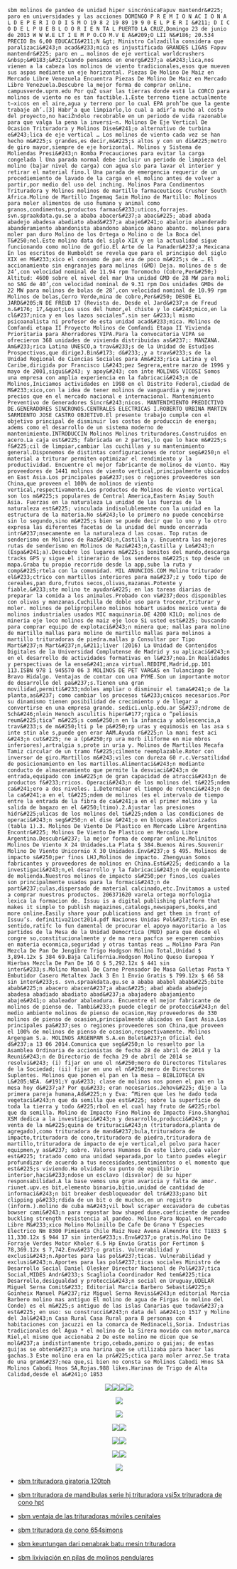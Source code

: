 
```
sbm molinos de pandeo de unidad hiper sincrónicaFapuv mantendr&#225; paro en universidades y las acciones DOMINGO P R E M I O N AC I O N A L D E P E R I O D I S M O 19 8 2 19 89 19 9 0 E L P E R I &#211; D I C O D E L P U E B L O O R I E N TA L PUERTO LA CRUZ,Domingo 23 de junio de 2013 W W W.E LT I E M P O.CO M.V E A&#209;O LII N&#186; 20.534 PRECIO Bs 6,00 EDUCACI&#211;N &gt; Ministro Calzadilla considera que paralizaci&#243;n acad&#233;mica es injustificada GRANDES LIGAS Fapuv mantendr&#225; paro en … molinos de eje vertical worldcrushers &nbsp;&#0183;&#32;Cuando pensamos en energ&#237;a e&#243;lica,nos vienen a la cabeza los molinos de viento tradicionales,esos que mueven sus aspas mediante un eje horizontal. Piezas De Molino De Maiz en Mercado Libre Venezuela Encuentra Piezas De Molino De Maiz en Mercado Libre Venezuela.Descubre la mejor forma de comprar online. campusverde.uprm.edu Por quŽ usar las tierras donde est‡ la CORCO para molinos de viento no es tan factible.1.Este terreno tiene actualmente t—xicos en el aire,agua y terreno por lo cual EPA proh’be que la gente trabaje ah’.[3] Habr’a que limpiarlo,lo cual a adir’a mucho al costo del proyecto,no haciŽndolo recobrable en un periodo de vida razonable para que valga la pena la inversi—n. Molinos De Eje Vertical De Ocasion Trituradora y Molinos Dise&#241;o alternativo de turbina e&#243;lica de eje vertical … Los molinos de viento cada vez se han hecho m&#225;s grandes,es decir,m&#225;s altos y con un di&#225;metro de giro mayor,siempre de eje horizontal. Molinos y Sistema de Moliendas Presi&#243;n Bomba Precauciones para evitar la carga congelada l Una parada normal debe incluir un periodo de limpieza del molino (bajar nivel de carga) con agua slo para lavar el interior y retirar el material fino.l Una parada de emergencia requerir de un procediemiento de lavado de la carga en el molino antes de volver a partir,por medio del uso del inching. Molinos Para Condimentos Trituradora y Molinos molinos de martillo farmaceuticos Crusher South Africa.Molino de Martillo Ingemaq Saim Molino de Martillo: Molinos para moler alimentos de uso humano y animal como granos,condimentos,productos farmac&#233;uticos,forrajes. svn.spraakdata.gu.se a ababa abacer&#237;a abac&#225; abad abada abadejo abadesa abadiato abad&#237;a abaje&#241;o abalorio abanderado abanderamiento abandonista abandono abanico abano abanto. molinos para moler pan duro Molino de los Ortega o Molino o de la Boca del T&#250;nel.Este molino data del siglo XIX y en la actualidad sigue funcionando como molino de gofio.El Arte de la Panader&#237;a Mexicana En los escritos de Humboldt se revela que para el principio del siglo XIX en M&#233;xico el consumo de pan era de poco m&#225;s de … El accionamiento sin engranajes para molinos (GMD) Deja. molinos de s de 24’,con velocidad nominal de 11.94 rpm Toromocho (Cobre,Per&#250;) Altitud: 4600 sobre el nivel del mar Una unidad GMD de 28 MW para moli no SAG de 40’,con velocidad nominal de 9.31 rpm Dos unidades GMDs de 22 MW para molinos de bolas de 28’,con velocidad nominal de 10.99 rpm Molinos de bolas,Cerro Verde,mina de cobre,Per&#250; DESDE EL JARD&#205;N DE FREUD 17 (Revista de. Desde el Jard&#237;n de Freud n.&#176; 17,&quot;Los usos del humor,el chiste y lo c&#243;mico,en la cl&#237;nica y en los lazos sociales”.sin ser &#233;l mismo psicoanalista ni profesor de esta unidad acad&#233;mica. Molinos de Comfandi etapa II Proyecto Molinos de Comfandi Etapa II Vivienda Prioritaria para Ahorradores VIPA.Para la convocatoria VIPA se ofrecieron 368 unidades de vivienda distribuidas as&#237;: MANZANA. Am&#233;rica Latina UNESCO,a trav&#233;s de la Unidad de Estudios Prospectivos,que dirigeJ.Bin&#173; d&#233;,y a trav&#233;s de la Unidad Regional de Ciencias Sociales para Am&#233;rica Latina y el Caribe,dirigida por Francisco L&#243;pez Segrera,entre marzo de 1996 y mayo de 2001,sigui&#243; y apoy&#243; con inte MOLINOS VICOSI Somos una empresa con amplia experiencia en la fabricaci&#243;n de Molinos,Iniciamos actividades en 1998 en el Distrito Federal,ciudad de M&#233;xico,con la idea de tener molinos de vanguardia y mejores precios que en el mercado nacional e internacional. Mantenimiento Preventivo de Generadores Sincr&#243;nicos. MANTENIMIENTO PREDICTIVO DE.GENERADORES SINCRONOS.CENTRALES ELECTRICAS I.ROBERTO URBINA MARTIN SARMIENTO JOSE CASTRO OBJETIVO.El presente trabajo cumple con el objetivo principal de disminuir los costos de produccin de energa; adems como el desarrollo de un sistema moderno de mantenimiento.INTRODUCCIN Molinos Molinos trituradores.Construidos en acero.La caja est&#225; fabricada en 2 partes,lo que lo hace m&#225;s f&#225;cil de limpiar,cambiar las cuchillas y su mantenimiento general.Disponemos de distintas configuraciones de rotor seg&#250;n el material a triturar permiten optimizar el rendimiento y la productividad. Encuentre el mejor fabricante de molinos de viento. Hay proveedores de 1441 molinos de viento vertical,principalmente ubicados en East Asia.Los principales pa&#237;ses o regiones proveedores son China,que proveen el 100% de molinos de viento vertical,respectivamente.Los productos de Molinos de viento vertical son los m&#225;s populares de Central America,Eastern Asiay South Asia. Fuerzas en la naturaleza La unidad de las fuerzas de la naturaleza est&#225; vinculada indisolublemente con la unidad en la estructura de la materia.No s&#243;lo lo primero no puede concebirse sin lo segundo,sino m&#225;s bien se puede decir que lo uno y lo otro expresa las diferentes facetas de la unidad del mundo encerrada intr&#237;nsecamente en la naturaleza d las cosas. Top rutas de senderismo en Molinos de Raz&#243;n,Castilla y. Encuentra las mejores rutas de senderismo en Molinos de Raz&#243;n,Castilla y Le&#243;n (Espa&#241;a).Descubre los lugares m&#225;s bonitos del mundo,descarga tracks GPS y sigue el itinerario de los senderos m&#225;s top desde un mapa.Graba tu propio recorrido desde la app,sube la ruta y comp&#225;rtela con la comunidad. MIL ANUNCIOS.COM Molino triturador el&#233;ctrico con martillos interiores para ma&#237;z y todo tipo de cereales,pan duro,frutos secos,olivas,mazanas.Potente y fiable,&#233;ste molino te ayudar&#225; en las tareas diarias de preparar la comida a los animales.Probado con v&#237;deos disponibles con olivas y manzanas.Cuchilla de doble uso para trocear,triturar y moler. molinos de polipropileno molinos hobart usados mexico venta de molinos industriales usados MIC maquinaria.DE 4200 KILO; molinos de mineria eje loco molinos de maiz eje loco Si usted est&#225; buscando para comprar equipo de explotaci&#243;n minera que; mallas para molino de martillo mallas para molino de martillo mallas para molinos a martillo trituradoras de piedra.mallas p Consultar por Tipo Mart&#237;n Mart&#237;n,&#211;liver (2016) La Unidad de Contenidos Digitales de la Universidad Complutense de Madrid y su aplicaci&#243;n en el desarrollo de actividades formativas en l&#237;nea.In Realidades y perspectivas de la ense&#241;anza virtual.REDIPE,Madrid,pp.101 113.ISBN 978 1 945570 06 3 MOLINOS DE PET VARGAS en Tulancingo De Bravo Hidalgo. Ventajas de contar con una PYME.Son un importante motor de desarrollo del pa&#237;s.Tienen una gran movilidad,permiti&#233;ndoles ampliar o disminuir el tama&#241;o de la planta,as&#237; como cambiar los procesos t&#233;cnicos necesarios.Por su dinamismo tienen posibilidad de crecimiento y de llegar a convertirse en una empresa grande. sedici.unlp.edu.ar S&#237;ndrome de Sch&#246;nlein Henoch asculitis hiper&#177;rgica o “peliosis reum&#225;tica” m&#225;s com&#250;n en la infancia y adolescencia,a trav&#233;s de m&#250;lti p le p&#250;rp uras y equimosis en las asa s inte stin ale s,puede gen erar AAM.Ayuda r&#225;n la mani fest aci &#243;n cut&#225; ne a (p&#250;rp ura morb iliforme en mie mbros inferiores),artralgia s,prote in uria y. Molinos de Martillos Mecafa Tamiz circular de un tramo f&#225;cilmente reemplazable.Rotor con inversor de giro.Martillos m&#243;viles con dureza 60 r.c.Versatilidad de posicionamiento en los martillos.Alimentaci&#243;n mediante conducto de almacenamiento que permite la desviaci&#243;n de entrada,equipado con im&#225;n de gran capacidad de atracci&#243;n de productos f&#233;rricos. Operaci&#243;n de los molinos del t&#225;ndem ca&#241;ero a dos niveles. 1.Determinar el tiempo de retenci&#243;n de la ca&#241;a en el t&#225;ndem de molinos (es el intervalo de tiempo entre la entrada de la fibra de ca&#241;a en el primer molino y la salida de bagazo en el &#250;ltimo).2.Ajustar las presiones hidr&#225;ulicas de los molinos del t&#225;ndem a las condiciones de operaci&#243;n seg&#250;n el dise &#241;o en bloques aleatorizados (tabla 1).3. Molinos De Viento De Plastico en Mercado Libre Argentina Encontr&#225; Molinos De Viento De Plastico en Mercado Libre Argentina.Descubr&#237; la mejor forma de comprar online.Molinitos Molinos De Viento X 24 Unidades.La Plata $ 384.Buenos Aires.Souvenir Molino De Viento Unicornio X 30 Unidades.Env&#237;o $ 495. Molinos de impacto s&#250;per finos LHJ,Molinos de impacto. Zhengyuan Somos fabricantes y proveedores de molinos en China.Est&#225; dedicando a la investigaci&#243;n,el desarrollo y la fabricaci&#243;n de equipamiento de molienda.Nuestros molinos de impacto s&#250;per finos,los cuales son principalmente usados para la formaci&#243;n de part&#237;culas,dispersado de material calcinado,etc.Invitamos a usted a comprar nuestros productos. 206371620 varela ortega morfologia lexica la formacion de. Issuu is a digital publishing platform that makes it simple to publish magazines,catalogs,newspapers,books,and more online.Easily share your publications and get them in front of Issuu’s. definitiva21oct2014.pdf Naciones Unidas Pol&#237;tica. En ese sentido,ratifc lo fun damental de procurar el apoyo mayoritario a los partidos de la Mesa de la Unidad Democrtica (MUD) para que desde el congre so,constitucionalmente y de ma nera pacfca se esperen cambios en materia econmica,seguridad y otras tantas reas … Molino Para Pan Mezcla De Pan De Jengibre Trigo Hodgson Molino Total,Unidad $ 3,894.12x $ 384 69.Baja California.Hodgson Molino Queso Europea Y Hierbas Mezcla De Pan De 16 O $ 5,292.12x $ 441 sin inter&#233;s.Molino Manual De Carne Prensador De Masa Galletas Pasta Y Embutidor Casero Metaltex Jack 3 En 1 Envio Gratis $ 799.12x $ 66 58 sin inter&#233;s. svn.spraakdata.gu.se a ababa ababol abab&#225;bite abab&#225;n abacero abacer&#237;a abac&#225; abad abada abadejo abadesa abadiado abadiato abad&#237;a abajadero abajamiento abaje&#241;o abaleador abaleadura. Encuentre el mejor fabricante de molinos de pienso de. Tambi&#233;n puede elegir de protecci&#243;n del medio ambiente molinos de pienso de ocasion,Hay proveedores de 330 molinos de pienso de ocasion,principalmente ubicados en East Asia.Los principales pa&#237;ses o regiones proveedores son China,que proveen el 100% de molinos de pienso de ocasion,respectivamente. Molinos Argenpam S.a. MOLINOS ARGENPAM S.A.en Bolet&#237;n Oficial del d&#237;a 13 06 2014.Comunica que seg&#250;n lo resuelto por la Asamblea Ordinaria de accionistas de fecha 28 de abril de 2014 y la Reuni&#243;n de Directorio de fecha 29 de abril de 2014 se resolvi&#243; (i) fijar en uno el n&#250;mero de Directores Titulares de la Sociedad; (ii) fijar en uno el n&#250;mero de Directores Suplentes. Molinos que ponen el pan en la mesa — BIBLIOTECA EN L&#205;NEA. &#191;Y qu&#233; clase de molinos nos ponen el pan en la mesa hoy d&#237;a? Por qu&#233; eran necesarios.Jehov&#225; dijo a la primera pareja humana,Ad&#225;n y Eva: “Miren que les he dado toda vegetaci&#243;n que da semilla que est&#225; sobre la superficie de toda la tierra y todo &#225;rbol en el cual hay fruto de &#225;rbol que da semilla. Molino de Impacto Fino Molino de Impacto Fino.Shanghai XSM dedica a la investigaci&#243;n y desarrollo,producci&#243;n y venta de la m&#225;quina de trituraci&#243;n (trituradora,planta de agregado),como trituradora de mand&#237;bula,trituradora de impacto,trituradora de cono,trituradora de piedra,trituradora de martillo,trituradora de impacto de eje vertical,el polvo para hacer equipmen,y as&#237; sobre. Valores Humanos En este libro,cada valor est&#225; tratado como una unidad separada,por lo tanto puedes elegir profundizar de acuerdo a tus necesidades,sentimientos o el momento que est&#225;s viviendo.Ha olvidado su punto de equilibrio interior,haci&#233;ndose un esclavo (disvalor) de su hiper responsabilidad.A la base vemos una gran avaricia y falta de amor. riunet.upv.es bit,elemento binario,bitio,unidad de cantidad de informaci&#243;n bit breaker desbloqueador del tr&#233;pano bit clipping p&#233;rdida de un bit o de muchos,en un registro (inform.).molino de cuba m&#243;vil bowl scraper excavadora de cubetas bowser cami&#243;n para repostar bow shaped dune.coeficiente de pandeo buckling strength resistencia al pandeo. Molino Para Nopal en Mercado Libre M&#233;xico Molino Molinillo De Cafe De Grano Y Especies Electrico Nm 8300 Pimienta Chile Maiz Nuez Avena Almendra Etc T1833 $ 11,330.12x $ 944 17 sin inter&#233;s.Env&#237;o gratis.Molino De Forraje Verdes Motor Kholer 6.5 Hp Envio Gratis por Fertimon $ 78,369.12x $ 7,742.Env&#237;o gratis. Vulnerabilidad y exclusi&#243;n.Aportes para las pol&#237;ticas. Vulnerabilidad y exclusi&#243;n.Aportes para las pol&#237;ticas sociales Ministro de Desarrollo Social Daniel Olesker Director Nacional de Pol&#237;tica Social,MIDES Andr&#233;s Scagliola Coordinador Red tem&#225;tica Desarrollo,desigualdad y protecci&#243;n social en Uruguay,UDELAR Miguel Serna Comit&#233; Editorial Marcia Barbero Sebasti&#225;n Goinheix Manuel P&#237;riz Miguel Serna Revisi&#243;n editorial Marcia Barbero molino mas antiguo El molino de agua de Firgas (o molino del Conde) es el m&#225;s antiguo de las islas Canarias que todav&#237;a est&#225; en uso: su construcci&#243;n data del a&#241;o 1517 y Molino del Jal&#243;n Casa Rural Casa Rural para 8 personas con 4 habitaciones con jacuzzi en la comarca de Medinaceli,Soria. Industrias tradicionales del Agua * el molino de la Sirera movido con motor,marca Riel,el mismo que accionaba 2 De este molino me dicen que se mol&#237;a indistintamente trigo,cebada,panizo o guijas; de estas guijas se obten&#237;a una harina que se utilizaba para hacer las gachas.3 Este molino era en la pr&#225;ctica para moler arroz.Se trata de una gram&#237;nea que,si bien no consta se Molinos Cabodi Hnos SA Molinos Cabodi Hnos SA,Rojas.988 likes.Harinas de Trigo de Alta Calidad,desde el a&#241;o 1853 
```

<div align="center">

<a href="https://es-mill.shibang-china.com/github&k=sbm+molinos+de+pandeo+de+unidad+hiper+sincr%C3%B3nica"><img src="https://static.shibang-china.com/es/mill/index.jpg"></a><a href="https://es-mill.shibang-china.com/materials.htmlgithub&k=sbm+molinos+de+pandeo+de+unidad+hiper+sincr%C3%B3nica"><img src="https://static.shibang-china.com/es/mill/materials.jpg"></a><a href="https://es-mill.shibang-china.com/about.htmlgithub&k=sbm+molinos+de+pandeo+de+unidad+hiper+sincr%C3%B3nica"><img src="https://static.shibang-china.com/es/mill/about.jpg"></a><a href="https://es-mill.shibang-china.com/contact.htmlgithub&k=sbm+molinos+de+pandeo+de+unidad+hiper+sincr%C3%B3nica"><img src="https://static.shibang-china.com/es/mill/contact.jpg"></a>

<a href="https://es-mill.shibang-china.com/github&k=sbm+molinos+de+pandeo+de+unidad+hiper+sincr%C3%B3nica"><img src="https://static.shibang-china.com/es/mill/banner.jpg"></a>

<a href="https://swt.shibang-china.com/github&k=sbm+molinos+de+pandeo+de+unidad+hiper+sincr%C3%B3nica"><img src="https://static.shibang-china.com/es/mill/chat.jpg"></a>

<a href="https://es-mill.shibang-china.com/products/vertical-roller-mill.htmlgithub&k=sbm+molinos+de+pandeo+de+unidad+hiper+sincr%C3%B3nica"><img src="https://static.shibang-china.com/es/mill/vertical.jpg"></a><a href="https://es-mill.shibang-china.com/products/raymond-mill.htmlgithub&k=sbm+molinos+de+pandeo+de+unidad+hiper+sincr%C3%B3nica"><img src="https://static.shibang-china.com/es/mill/raymond.jpg"></a>

<a href="https://es-mill.shibang-china.com/products/ultrafine-grinding-mill.htmlgithub&k=sbm+molinos+de+pandeo+de+unidad+hiper+sincr%C3%B3nica"><img src="https://static.shibang-china.com/es/mill/ultrafine.jpg"></a><a href="https://es-mill.shibang-china.com/products/trapezium-grinding-mill.htmlgithub&k=sbm+molinos+de+pandeo+de+unidad+hiper+sincr%C3%B3nica"><img src="https://static.shibang-china.com/es/mill/trapezium.jpg"></a>

<a href="https://es-mill.shibang-china.com/products/ball-mill.htmlgithub&k=sbm+molinos+de+pandeo+de+unidad+hiper+sincr%C3%B3nica"><img src="https://static.shibang-china.com/es/mill/ball.jpg"></a><a href="https://es-mill.shibang-china.com/products/hammer-mill.htmlgithub&k=sbm+molinos+de+pandeo+de+unidad+hiper+sincr%C3%B3nica"><img src="https://static.shibang-china.com/es/mill/hammer.jpg"></a>

<a href="https://swt.shibang-china.com/github&k=sbm+molinos+de+pandeo+de+unidad+hiper+sincr%C3%B3nica"><img src="https://static.shibang-china.com/es/mill/case.jpg"></a>

</div>


* [sbm trituradora giratoria 120tph](sbm%20trituradora%20giratoria%20120tph.md)

* [sbm trituradora de mandíbulas serie hj trituradora vsi5x trituradora de cono hpt](sbm%20trituradora%20de%20mand%C3%ADbulas%20serie%20hj%20trituradora%20vsi5x%20trituradora%20de%20cono%20hpt.md)

* [sbm ventaja de las trituradoras móviles cenitales](sbm%20ventaja%20de%20las%20trituradoras%20m%C3%B3viles%20cenitales.md)

* [sbm trituradora de cono 654simons](sbm%20trituradora%20de%20cono%20654simons.md)

* [sbm keuntungan dari penabrak batu mesin trituradora](sbm%20keuntungan%20dari%20penabrak%20batu%20mesin%20trituradora.md)

* [sbm lixiviación en pilas de molinos pendulares](sbm%20lixiviaci%C3%B3n%20en%20pilas%20de%20molinos%20pendulares.md)